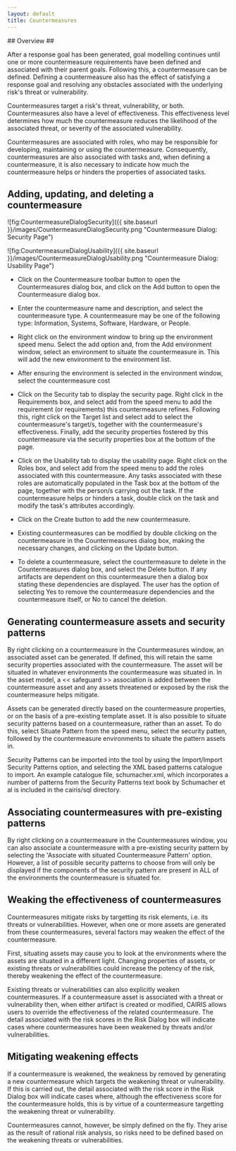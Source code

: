 ```yaml
---
layout: default
title: Countermeasures
---
```


## Overview ##

After a response goal has been generated, goal modelling continues until one or more countermeasure requirements have been defined and associated with their parent goals.  Following this, a countermeasure can be defined.  Defining a countermeasure also has the effect of satisfying a response goal and resolving any obstacles associated with the underlying risk's threat or vulnerability.

Countermeasures target a risk's threat, vulnerability, or both.  Countermeasures also have a level of effectiveness.  This effectiveness level determines how much the countermeasure reduces the likelihood of the associated threat, or severity of the associated vulnerability.

Countermeasures are associated with roles, who may be responsible for developing, maintaining or using the countermeasure.  Consequently, countermeasures are also associated with tasks and, when defining a countermeasure, it is also necessary to indicate how much the countermeasure helps or hinders the properties of associated tasks.

## Adding, updating, and deleting a countermeasure ##

![fig:CountermeasureDialogSecurity]({{ site.baseurl }}/images/CountermeasureDialogSecurity.png "Countermeasure Dialog: Security Page")

![fig:CountermeasureDialogUsability]({{ site.baseurl }}/images/CountermeasureDialogUsability.png "Countermeasure Dialog: Usability Page")

* Click on the Countermeasure toolbar button to open the Countermeasures dialog box, and click on the Add button to open the Countermeasure dialog box.

* Enter the countermeasure name and description, and select the countermeasure type.  A countermeasure may be one of the following type: Information, Systems, Software, Hardware, or People.

* Right click on the environment window to bring up the environment speed menu.  Select the add option and, from the Add environment window, select an environment to situate the  countermeasure in.  This will add the new environment to the environment list.

* After ensuring the environment is selected in the environment window, select the countermeasure cost

* Click on the Security tab to display the security page.  Right click in the Requirements box, and select add from the speed menu to add the requirement (or requirements) this countermeasure refines.  Following this, right click on the Target list and select add to select the countermeasure's target/s, together with the countermeasure's effectiveness.  Finally, add the security properties fostered by this countermeasure via the security properties box at the bottom of the page.

* Click on the Usability tab to display the usability page.  Right click on the Roles box, and select add from the speed menu to add the roles associated with this countermeasure. Any tasks associated with these roles are automatically populated in the Task box at the bottom of the page, together with the person/s carrying out the task.  If the countermeasure helps or hinders a task, double click on the task and modify the task's attributes accordingly.

* Click on the Create button to add the new countermeasure.

* Existing countermeasures can be modified by double clicking on the countermeasure in the Countermeasures dialog box, making the necessary changes, and clicking on the Update button.

* To delete a countermeasure, select the countermeasure to delete in the Countermeasures dialog box, and select the Delete button.  If any artifacts are dependent on this countermeasure then a dialog box stating these dependencies are displayed.  The user has the option of selecting Yes to remove the countermeasure dependencies and the countermeasure itself, or No to cancel the deletion.

## Generating countermeasure assets and security patterns ##

By right clicking on a countermeasure in the Countermeasures window, an associated asset can be generated.  If defined, this will retain the same security properties associated with the countermeasure.  The asset will be situated in whatever environments the countermeasure was situated in.  In the asset model, a &lt;&lt; safeguard &gt;&gt; association is added between the countermeasure asset and any assets threatened or exposed by the risk the countermeasure helps mitigate.

Assets can be generated directly based on the countermeasure properties, or on the basis of a pre-existing template asset.  It is also possible to situate security patterns based on a countermeasure, rather than an asset.  To do this, select Situate Pattern from the speed menu, select the security patten, followed by the countermeasure environments to situate the pattern assets in.

Security Patterns can be imported into the tool by using the Import/Import Security Patterns option, and selecting the XML based patterns catalogue to import.  An example catalogue file, schumacher.xml, which incorporates a number of patterns from the Security Patterns text book by Schumacher et al is included in the cairis/sql directory.

## Associating countermeasures with pre-existing patterns ##

By right clicking on a countermeasure in the Countermeasures window, you can also associate a countermeasure with a pre-existing security pattern by selecting the 'Associate with situated Countermeasure Pattern' option.  However, a list of possible security patterns to choose from will only be displayed if the components of the security pattern are present in ALL of the environments the countermeasure is situated for.

## Weaking the effectiveness of countermeasures ##

Countermeasures mitigate risks by targetting its risk elements, i.e. its threats or vulnerabilities.  However, when one or more assets are generated from these countermeasures, several factors may weaken the effect of the countermeasure.

First, situating assets may cause you to look at the environments where the assets are situated in a different light.  Changing properties of assets, or existing threats or vulnerabilities could increase the potency of the risk, thereby weakening the effect of the countermeasure.

Existing threats or vulnerabilities can also explicitly weaken countermeasures.  If a countermeasure asset is associated with a threat or vulnerability then, when either artifact is created or modified, CAIRIS allows users to override the effectiveness of the related countermeasure.  The detail associated with the risk scores in the Risk Dialog box will indicate cases where countermeasures have been weakened by threats and/or vulnerabilities.

## Mitigating weakening effects ##

If a countermeasure is weakened, the weakness by removed by generating a new countermeasure which targets the weakening threat or vulnerability.  If this is carried out, the detail associated with the risk score in the Risk Dialog box will indicate cases where, although the effectiveness score for the countermeasure holds, this is by virtue of a countermeasure targetting the weakening threat or vulnerability.

Countermeasures cannot, however, be simply defined on the fly.  They arise as the result of rational risk analysis, so risks need to be defined based on the weakening threats or vulnerabilities.
